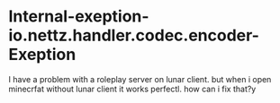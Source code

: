# Internal-exeption-io.nettz.handler.codec.encoder-Exeption
I have a problem with a roleplay server on lunar client. but when i open minecrfat without lunar client it works perfectl. how can i fix that?y

